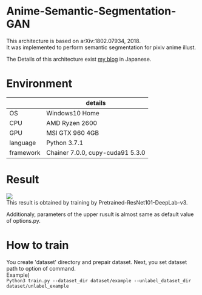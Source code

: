 # Anime-Semantic-Segmentation-GAN
This architecture is based on arXiv:1802.07934, 2018.<br>
It was implemented to perform semantic segmentation for pixiv anime illust.<br>

The Details of this architecture exist <a href="https://www.pit-ray.com/entry/semi-seg" target="_blank">my blog</a> in Japanese.

# Environment
||details|
|---|---|
|OS|Windows10 Home|
|CPU|AMD Ryzen 2600|
|GPU|MSI GTX 960 4GB|
|language|Python 3.7.1|
|framework|Chainer 7.0.0, cupy-cuda91 5.3.0|

# Result
<img src="https://cdn-ak.f.st-hatena.com/images/fotolife/p/pit-ray/20200124/20200124213414.jpg"></img><br>
This result is obtained by training by Pretrained-ResNet101-DeepLab-v3.

Additionaly, parameters of the upper rusult is almost same as default value of options.py.

# How to train
You create 'dataset' directory and prepair dataset. Next, you set dataset path to option of command.<br>
Example) <br>
`Python3 train.py --dataset_dir dataset/example --unlabel_dataset_dir dataset/unlabel_example`<br>
